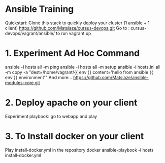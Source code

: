 # Ansible Training
Quickstart: Clone this stack to quickly deploy your cluster (1 ansible + 1 client) https://github.com/Matsiaze/cursus-devops.git
Go to : cursus-devops/vagrant/ansible/ to run vagrant up

# 1. Experiment Ad Hoc Command
ansible -i hosts all -m ping
ansible -i hosts all -m setup
ansible -i hosts.ini all -m copy -a "dest=/home/vagrant/{{ env }} content='hello from ansible {{ env }} environment'"
And more... https://github.com/Matsiaze/ansible-modules-core.git

# 2. Deploy apache on your client
Experiment playbook: go to webapp and play

# 3. To Install docker on your client
Play install-docker.yml in the repository docker 
ansible-playbook -i hosts install-docker.yml

